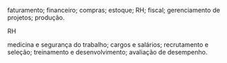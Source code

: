 

faturamento;
financeiro;
compras;
estoque;
RH;
fiscal;
gerenciamento de projetos;
produção.


RH

medicina e segurança do trabalho;
cargos e salários;
recrutamento e seleção;
treinamento e desenvolvimento;
avaliação de desempenho.
